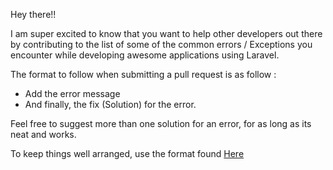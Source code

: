 Hey there!!

I am super excited to know that you want to help other developers out there by contributing to the list of some of the common errors / Exceptions you encounter while developing awesome applications using Laravel.

The format to follow when submitting a pull request is as follow : 

* Add the error message
* And finally, the fix (Solution) for the error.

Feel free to suggest more than one solution for an error, for as long as its neat and works.

To keep things well arranged, use the format found [Here](https://github.com/yemiwebby/most-common-laravel-errors#common-errors--exception)


